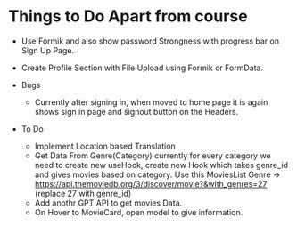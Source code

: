 # Things to Do Apart from course

- Use Formik and also show password Strongness with progress bar on Sign Up Page.
- Create Profile Section with File Upload using Formik or FormData.

- Bugs

  - Currently after signing in, when moved to home page it is again shows sign in page and signout button on the Headers.

- To Do
  - Implement Location based Translation
  - Get Data From Genre(Category) currently for every category we need to create new useHook, create new Hook which takes genre_id and gives movies based on category.
    Use this MoviesList Genre -> https://api.themoviedb.org/3/discover/movie?&with_genres=27 (replace 27 with genre_id)
  - Add anothr GPT API to get movies Data.
  - On Hover to MovieCard, open model to give information.
